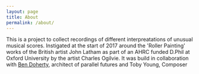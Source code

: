 ```yaml
---
layout: page
title: About
permalink: /about/
---
```


This is a project to collect recordings of different interpreatations of unusual musical scores. Instigated at the start of 2017 around the 'Roller Painting' works of the British artist John Latham as part of an AHRC funded D.Phil at Oxford University by the artist Charles Ogilvie. It was build in collaboration with [Ben Doherty](http://notionparallax.co.uk/), architect of parallel futures and Toby Young, Composer
